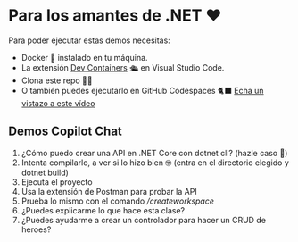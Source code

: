 # Para los amantes de .NET ❤️

Para poder ejecutar estas demos necesitas:

- Docker 🐋 instalado en tu máquina.
- La extensión [Dev Containers](https://marketplace.visualstudio.com/items?itemName=ms-vscode-remote.remote-containers) 🛳️ en Visual Studio Code.
- Clona este repo 👩‍💻
- O también puedes ejecutarlo en GitHub Codespaces 🐈‍⬛ [Echa un vistazo a este vídeo](https://www.youtube.com/watch?v=0qKG37C8sb8)


## Demos Copilot Chat

1. ¿Cómo puedo crear una API en .NET Core con dotnet cli? (hazle caso 🫡)
2. Intenta compilarlo, a ver si lo hizo bien 🤓 (entra en el directorio elegido y dotnet build)
3. Ejecuta el proyecto
4. Usa la extensión de Postman para probar la API
3. Prueba lo mismo con el comando */createworkspace*
4. ¿Puedes explicarme lo que hace esta clase?
5. ¿Puedes ayudarme a crear un controlador para hacer un CRUD de heroes?

